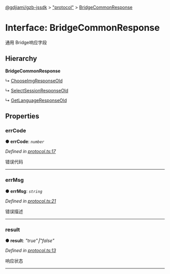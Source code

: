 [@gdjiami/gzb-jssdk](../README.md) > ["protocol"](../modules/_protocol_.md) > [BridgeCommonResponse](../interfaces/_protocol_.bridgecommonresponse.md)



# Interface: BridgeCommonResponse


通用 Bridge响应字段

## Hierarchy

**BridgeCommonResponse**

↳  [ChooseImgResponseOld](_protocol_.chooseimgresponseold.md)




↳  [SelectSessionResponseOld](_protocol_.selectsessionresponseold.md)




↳  [GetLanguageResponseOld](_protocol_.getlanguageresponseold.md)









## Properties
<a id="errcode"></a>

###  errCode

**●  errCode**:  *`number`* 

*Defined in [protocol.ts:17](https://github.com/GDJiaMi/gzb-jssdk/blob/38ff667/src/protocol.ts#L17)*



错误代码




___

<a id="errmsg"></a>

###  errMsg

**●  errMsg**:  *`string`* 

*Defined in [protocol.ts:21](https://github.com/GDJiaMi/gzb-jssdk/blob/38ff667/src/protocol.ts#L21)*



错误描述




___

<a id="result"></a>

###  result

**●  result**:  *"true"⎮"false"* 

*Defined in [protocol.ts:13](https://github.com/GDJiaMi/gzb-jssdk/blob/38ff667/src/protocol.ts#L13)*



响应状态




___


